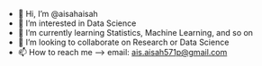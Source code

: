 - 👋 Hi, I’m @aisahaisah
- 👀 I’m interested in Data Science
- 🌱 I’m currently learning Statistics, Machine Learning, and so on
- 💞️ I’m looking to collaborate on Research or Data Science
- 📫 How to reach me --> email: ais.aisah571p@gmail.com

<!---
aisahaisah/aisahaisah is a ✨ special ✨ repository because its `README.md` (this file) appears on your GitHub profile.
You can click the Preview link to take a look at your changes.
--->
